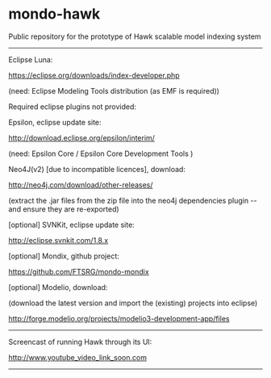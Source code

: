 mondo-hawk
==========

Public repository for the prototype of Hawk scalable model indexing system

--------------------------------------------------------------------------

Eclipse Luna:

https://eclipse.org/downloads/index-developer.php 

(need: Eclipse Modeling Tools distribution (as EMF is required))

Required eclipse plugins not provided:

Epsilon, eclipse update site:

http://download.eclipse.org/epsilon/interim/

(need: Epsilon Core / Epsilon Core Development Tools )

Neo4J(v2) [due to incompatible licences], download:

http://neo4j.com/download/other-releases/

(extract the .jar files from the zip file into the neo4j dependencies plugin -- and ensure they are re-exported)

[optional] SVNKit, eclipse update site:

http://eclipse.svnkit.com/1.8.x

[optional] Mondix, github project:

https://github.com/FTSRG/mondo-mondix

[optional] Modelio, download:

(download the latest version and import the (existing) projects into eclipse)

http://forge.modelio.org/projects/modelio3-development-app/files

--------------------------------------------------------------------------

Screencast of running Hawk through its UI:

http://www.youtube_video_link_soon.com

--------------------------------------------------------------------------
